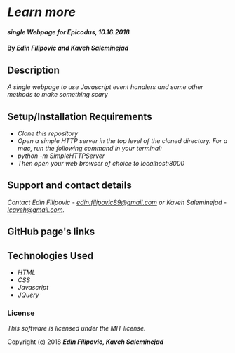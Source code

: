 # _Learn more_

#### _single Webpage for Epicodus, 10.16.2018_

#### By _**Edin Filipovic and Kaveh Saleminejad**_

## Description

_A single webpage to use Javascript event handlers and some other methods to make something scary_

## Setup/Installation Requirements

* _Clone this repository_
* _Open a simple HTTP server in the top level of the cloned directory. For a mac, run the following command in your terminal:_   
* _python -m SimpleHTTPServer_
* _Then open your web browser of choice to localhost:8000_

## Support and contact details

_Contact Edin Filipovic - edin.filipovic89@gmail.com or Kaveh Saleminejad - lcaveh@gmail.com._

## GitHub page's links

## Technologies Used

* _HTML_
* _CSS_
* _Javascript_
* _JQuery_

### License

*This software is licensed under the MIT license.*

Copyright (c) 2018 **_Edin Filipovic, Kaveh Saleminejad_**
